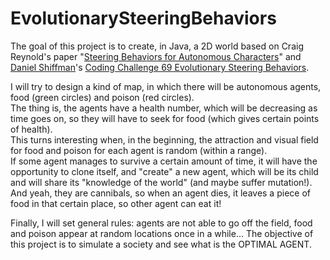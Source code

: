 # EvolutionarySteeringBehaviors

The goal of this project is to create, in Java, a 2D world based on Craig Reynold's paper "[Steering Behaviors for Autonomous Characters](https://www.red3d.com/cwr/steer/)" and [Daniel Shiffman](https://www.youtube.com/channel/UCvjgXvBlbQiydffZU7m1_aw)'s [Coding Challenge 69 Evolutionary Steering Behaviors](https://www.youtube.com/watch?v=flxOkx0yLrY).

I will try to design a kind of map, in which there will be autonomous agents, food (green circles) and poison (red circles).  
The thing is, the agents have a health number, which will be decreasing as time goes on, so they will have to seek for food (which gives certain points of health).  
This turns interesting when, in the beginning, the attraction and visual field for food and poison for each agent is random (within a range).  
If some agent manages to survive a certain amount of time, it will have the opportunity to clone itself, and "create" a new agent, which will be its child and will share its "knowledge of the world" (and maybe suffer mutation!).  
And yeah, they are cannibals, so when an agent dies, it leaves a piece of food in that certain place, so other agent can eat it!

Finally, I will set general rules: agents are not able to go off the field, food and poison appear at random locations once in a while...
The objective of this project is to simulate a society and see what is the OPTIMAL AGENT.
